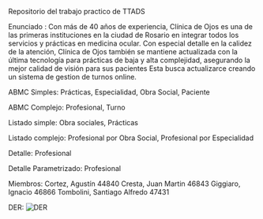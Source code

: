 Repositorio del trabajo practico de TTADS

Enunciado :
Con más de 40 años de experiencia, Clínica de Ojos es una de las primeras instituciones en la ciudad de Rosario en integrar todos los servicios y prácticas en medicina ocular. Con especial detalle en la calidez de la atención, Clínica de Ojos también se mantiene actualizada con la última tecnología para prácticas de baja y alta complejidad, asegurando la mejor calidad de visión para sus pacientes Esta busca actualizarce creando un sistema de gestion de turnos online.

ABMC Simples: Prácticas, Especialidad, Obra Social, Paciente

ABMC Complejo: Profesional, Turno

Listado simple: Obra sociales, Prácticas

Listado complejo: Profesional por Obra Social, Profesional por Especialidad

Detalle: Profesional

Detalle Parametrizado: Profesional

Miembros: Cortez, Agustín 44840 Cresta, Juan Martin 46843 Giggiaro, Ignacio 46866 Tombolini, Santiago Alfredo 47431

DER:
![DER](https://user-images.githubusercontent.com/86988692/179607520-59398c67-61c5-4956-b6a2-c495b91da56c.png)
